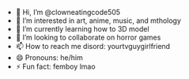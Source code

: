 - 👋 Hi, I’m @clowneatingcode505
- 👀 I’m interested in art, anime, music, and mthology
- 🌱 I’m currently learning how to 3D model
- 💞️ I’m looking to collaborate on horror games
- 📫 How to reach me disord: yourtvguygirlfriend
- 😄 Pronouns: he/him
- ⚡ Fun fact: femboy lmao

<!---
clowneatingcode505/clowneatingcode505 is a ✨ special ✨ repository because its `README.md` (this file) appears on your GitHub profile.
You can click the Preview link to take a look at your changes.
--->
